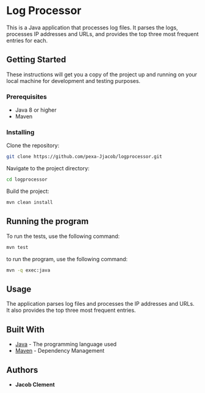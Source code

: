 # Log Processor

This is a Java application that processes log files. It parses the logs, processes IP addresses and URLs, and provides the top three most frequent entries for each.

## Getting Started

These instructions will get you a copy of the project up and running on your local machine for development and testing purposes.

### Prerequisites

- Java 8 or higher
- Maven

### Installing

Clone the repository:

```bash
git clone https://github.com/pexa-Jjacob/logprocessor.git
```

Navigate to the project directory:

```bash
cd logprocessor
```

Build the project:

```bash
mvn clean install
```

## Running the program

To run the tests, use the following command:

```bash
mvn test
```

to run the program, use the following command:

```bash 
mvn -q exec:java
```

## Usage

The application parses log files and processes the IP addresses and URLs. It also provides the top three most frequent entries.

## Built With

- [Java](https://www.java.com/) - The programming language used
- [Maven](https://maven.apache.org/) - Dependency Management

## Authors

- **Jacob Clement** 
